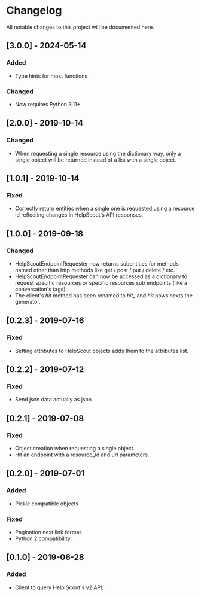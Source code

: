 # Changelog

All notable changes to this project will be documented here.

## [3.0.0] - 2024-05-14
### Added
- Type hints for most functions
### Changed
- Now requires Python 3.11+

## [2.0.0] - 2019-10-14
### Changed
- When requesting a single resource using the dictionary way, only a single
  object will be returned instead of a list with a single object.

## [1.0.1] - 2019-10-14
### Fixed
- Correctly return entities when a single one is requested using a resource id
  reflecting changes in HelpScout's API responses.

## [1.0.0] - 2019-09-18
### Changed
- HelpScoutEndpointRequester now returns subentities for methods named other
  than http methods like get / post / put / delete / etc.
- HelpScoutEndpointRequester can now be accessed as a dictionary to request
  specific resources or specific resources sub endpoints (like a conversation's
  tags).
- The client's *hit* method has been renamed to *hit_* and *hit* nows nexts the
  generator.

## [0.2.3] - 2019-07-16
### Fixed
- Setting attributes to HelpScout objects adds them to the attributes list.

## [0.2.2] - 2019-07-12
### Fixed
- Send json data actually as json.

## [0.2.1] - 2019-07-08
### Fixed
- Object creation when requesting a single object.
- Hit an endpoint with a resource_id and url parameters.

## [0.2.0] - 2019-07-01
### Added
- Pickle compatible objects
### Fixed
- Pagination next link format.
- Python 2 compatibility.

## [0.1.0] - 2019-06-28
### Added
- Client to query Help Scout's v2 API.
